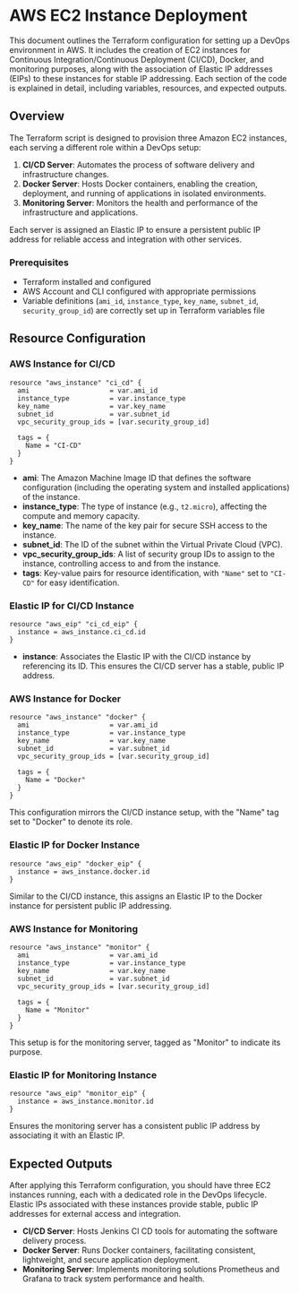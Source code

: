# AWS EC2 Instance Deployment

This document outlines the Terraform configuration for setting up a DevOps environment in AWS. It includes the creation of EC2 instances for Continuous Integration/Continuous Deployment (CI/CD), Docker, and monitoring purposes, along with the association of Elastic IP addresses (EIPs) to these instances for stable IP addressing. Each section of the code is explained in detail, including variables, resources, and expected outputs.

## Overview

The Terraform script is designed to provision three Amazon EC2 instances, each serving a different role within a DevOps setup:

1. **CI/CD Server**: Automates the process of software delivery and infrastructure changes.
2. **Docker Server**: Hosts Docker containers, enabling the creation, deployment, and running of applications in isolated environments.
3. **Monitoring Server**: Monitors the health and performance of the infrastructure and applications.

Each server is assigned an Elastic IP to ensure a persistent public IP address for reliable access and integration with other services.

### Prerequisites

- Terraform installed and configured
- AWS Account and CLI configured with appropriate permissions
- Variable definitions (`ami_id`, `instance_type`, `key_name`, `subnet_id`, `security_group_id`) are correctly set up in Terraform variables file

## Resource Configuration

### AWS Instance for CI/CD

```hcl
resource "aws_instance" "ci_cd" {
  ami                    = var.ami_id
  instance_type          = var.instance_type
  key_name               = var.key_name
  subnet_id              = var.subnet_id
  vpc_security_group_ids = [var.security_group_id]

  tags = {
    Name = "CI-CD"
  }
}
```

- **ami**: The Amazon Machine Image ID that defines the software configuration (including the operating system and installed applications) of the instance.
- **instance_type**: The type of instance (e.g., `t2.micro`), affecting the compute and memory capacity.
- **key_name**: The name of the key pair for secure SSH access to the instance.
- **subnet_id**: The ID of the subnet within the Virtual Private Cloud (VPC).
- **vpc_security_group_ids**: A list of security group IDs to assign to the instance, controlling access to and from the instance.
- **tags**: Key-value pairs for resource identification, with `"Name"` set to `"CI-CD"` for easy identification.

### Elastic IP for CI/CD Instance

```hcl
resource "aws_eip" "ci_cd_eip" {
  instance = aws_instance.ci_cd.id
}
```

- **instance**: Associates the Elastic IP with the CI/CD instance by referencing its ID. This ensures the CI/CD server has a stable, public IP address.

### AWS Instance for Docker

```hcl
resource "aws_instance" "docker" {
  ami                    = var.ami_id
  instance_type          = var.instance_type
  key_name               = var.key_name
  subnet_id              = var.subnet_id
  vpc_security_group_ids = [var.security_group_id]

  tags = {
    Name = "Docker"
  }
}
```

This configuration mirrors the CI/CD instance setup, with the "Name" tag set to "Docker" to denote its role.

### Elastic IP for Docker Instance

```hcl
resource "aws_eip" "docker_eip" {
  instance = aws_instance.docker.id
}
```

Similar to the CI/CD instance, this assigns an Elastic IP to the Docker instance for persistent public IP addressing.

### AWS Instance for Monitoring

```hcl
resource "aws_instance" "monitor" {
  ami                    = var.ami_id
  instance_type          = var.instance_type
  key_name               = var.key_name
  subnet_id              = var.subnet_id
  vpc_security_group_ids = [var.security_group_id]

  tags = {
    Name = "Monitor"
  }
}
```

This setup is for the monitoring server, tagged as "Monitor" to indicate its purpose.

### Elastic IP for Monitoring Instance

```hcl
resource "aws_eip" "monitor_eip" {
  instance = aws_instance.monitor.id
}
```

Ensures the monitoring server has a consistent public IP address by associating it with an Elastic IP.

## Expected Outputs

After applying this Terraform configuration, you should have three EC2 instances running, each with a dedicated role in the DevOps lifecycle. Elastic IPs associated with these instances provide stable, public IP addresses for external access and integration.

- **CI/CD Server**: Hosts Jenkins CI CD tools for automating the software delivery process.
- **Docker Server**: Runs Docker containers, facilitating consistent, lightweight, and secure application deployment.
- **Monitoring Server**: Implements monitoring solutions Prometheus and Grafana to track system performance and health.

